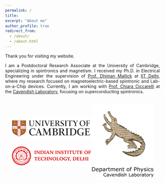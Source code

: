 ```yaml
---
permalink: /
title: 
excerpt: "About me"
author_profile: true
redirect_from: 
  - /about/
  - /about.html
---
```


<div style="text-align: justify;">
  <p>Thank you for visiting my website.</p>
  <p style="text-align: justify;">
    I am a Postdoctoral Research Associate at the University of Cambridge, specializing in spintronics and magnetism. I received my Ph.D. in Electrical Engineering under the supervision of 
    <a href="https://sites.google.com/site/dhimanmallick/home">Prof. Dhiman Mallick</a> at 
    <a href="https://home.iitd.ac.in/">IIT Delhi</a>, where my research focused on magnetoelectric-based spintronic and Lab-on-a-Chip devices. 
    Currently, I am working with <a href="https://www.ciccarelli.phy.cam.ac.uk/">Prof. Chiara Ciccarelli</a> at the 
    <a href="https://www.phy.cam.ac.uk/">Cavendish Laboratory</a>, focusing on superconducting spintronics.
  </p>
</div>

<div style="display: flex; justify-content: space-between; align-items: center; padding: 20px;">
  
  <div style="display: flex; flex-direction: column; align-items: center;">
    <a href="https://www.cam.ac.uk/" target="_blank" style="margin-bottom: 20px;">
      <img src="/images/l1.jpg" alt="Logo 1" style="width: 300px;">
    </a>
    <a href="https://home.iitd.ac.in/" target="_blank">
      <img src="/images/i1.png" alt="Logo 3" style="width: 350px;">
    </a>
  </div>

  
  <div style="display: flex; flex-direction: column; align-items: center;">
      <img src="/images/c1.jpg" alt="Logo C1" style="width: 270px;">
    </a>
    <a href="https://www.phy.cam.ac.uk/" target="_blank">
      <img src="/images/l2.jpeg" alt="Logo 2" style="width: 270px;">
    </a>
  </div>
</div>
